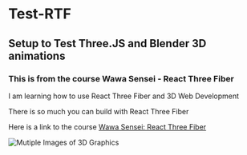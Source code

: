 # Test-RTF

## Setup to Test Three.JS and Blender 3D animations

### This is from the course Wawa Sensei - React Three Fiber

I am learning how to use React Three Fiber and 3D Web Development

There is so much you can build with React Three Fiber

Here is a link to the course [Wawa Sensei: React Three Fiber](https://lessons.wawasensei.dev/courses/react-three-fiber/lessons/intro)

![Mutiple Images of 3D Graphics](https://assets.wawasensei.dev/react-three-fiber/intro/react-three-fiber-ultimate.jpg)
